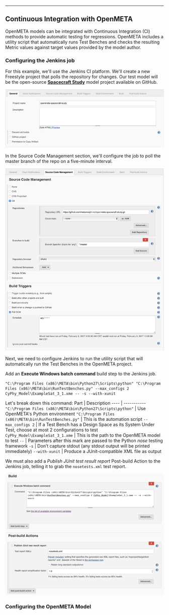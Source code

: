 ___
##  Continuous Integration with OpenMETA

OpenMETA models can be integrated with Continuous Integration (CI) methods to provide automatic testing for regressions. OpenMETA includes a utility script that automatically runs Test Benches and checks the resulting Metric values against target values provided by the model author.

### Configuring the Jenkins job
For this example, we'll use the Jenkins CI platform. We'll create a new Freestyle project that polls the repository for changes. Our test model will be the open-source [<b>Spacecraft Study</b>](https://github.com/metamorph-inc/openmeta-spacecraft-study) model project available on GitHub.

![](images/12-04-JobName.png)

In the Source Code Management section, we'll configure the job to poll the master branch of the repo on a five-minute interval.

![](images/12-04-SCM.png)

Next, we need to configure Jenkins to run the utility script that will automatically run the Test Benches in the OpenMETA project.

Add an **Execute Windows batch command** build step to the Jenkins job.

~~~~~~~~~{.cmd}
"C:\Program Files (x86)\META\bin\Python27\Scripts\python" "C:\Program Files (x86)\META\bin\RunTestBenches.py" --max_configs 2 CyPhy_Model\ExampleSat_3_1.xme -- -s --with-xunit
~~~~~~~~~

Let's break down this command:
Part | Description
---- | -----------
`"C:\Program Files (x86)\META\bin\Python27\Scripts\python"` | Use OpenMETA's Python environment
`"C:\Program Files (x86)\META\bin\RunTestBenches.py"` | This is the automation script
`--max_configs 2` | If a Test Bench has a Design Space as its System Under Test, choose at most 2 configurations to test
`CyPhy_Model\ExampleSat_3_1.xme` | This is the path to the OpenMETA model to test
`--` | Parameters after this mark are passed to the Python *nose* testing framework
`-s` | Don’t capture stdout (any stdout output will be printed immediately)
`--with-xunit` | Produce a JUnit-compatible XML file as output

We must also add a *Publish JUnit test result report* Post-build Action to the Jenkins job, telling it to grab the `nosetests.xml` test report.

![](images/12-04-BuildAndPostBuild.png)

### Configuring the OpenMETA Model



